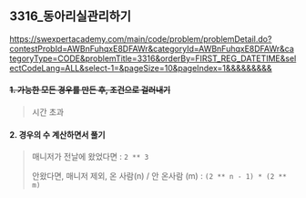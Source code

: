 ## 3316_동아리실관리하기

https://swexpertacademy.com/main/code/problem/problemDetail.do?contestProbId=AWBnFuhqxE8DFAWr&categoryId=AWBnFuhqxE8DFAWr&categoryType=CODE&problemTitle=3316&orderBy=FIRST_REG_DATETIME&selectCodeLang=ALL&select-1=&pageSize=10&pageIndex=1&&&&&&&&&

#### ~~1. 가능한 모든 경우를 만든 후, 조건으로 걸러내기~~

> 시간 초과



#### 2. 경우의 수 계산하면서 풀기

> 매니저가 전날에 왔었다면 : `2 ** 3`
>
> 안왔다면, 매니저 제외, 온 사람(n) / 안 온사람 (m) : `(2 ** n - 1) * (2 ** m)`